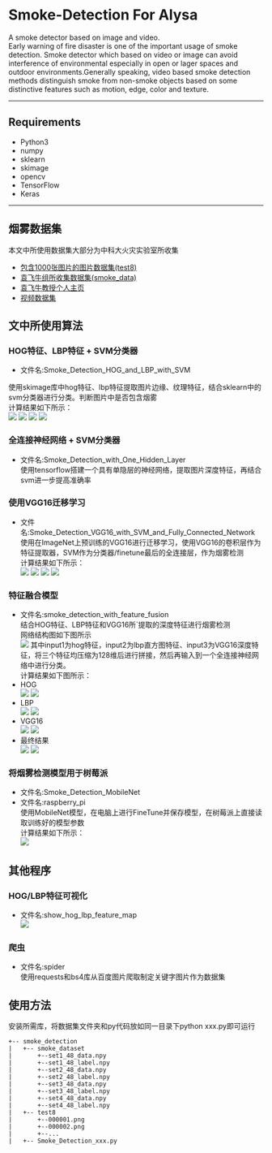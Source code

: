 # Smoke-Detection For Alysa
A smoke detector based on image and video.  
Early warning of fire disaster is one of the important usage of smoke detection.
Smoke detector which based on video or image can avoid interference of environmental especially in open or lager spaces and outdoor environments.Generally speaking, video based smoke detection methods distinguish smoke from non-smoke objects based on some distinctive features such as motion, edge, color and texture.
***
## Requirements
- Python3
- numpy
- sklearn
- skimage
- opencv
- TensorFlow
- Keras
***
## 烟雾数据集
本文中所使用数据集大部分为中科大火灾实验室所收集
- [包含1000张图片的图片数据集(test8)](http://smoke.ustc.edu.cn/datasets.htm)
- [袁飞牛组所收集数据集(smoke_data)](http://staff.ustc.edu.cn/~yfn/DNCNN_code.zip)
- [袁飞牛教授个人主页](http://staff.ustc.edu.cn/~yfn/index.html)
- [视频数据集](http://smoke.ustc.edu.cn/datasets.htm)
## 文中所使用算法
### HOG特征、LBP特征 + SVM分类器
- 文件名:Smoke_Detection_HOG_and_LBP_with_SVM  

使用skimage库中hog特征、lbp特征提取图片边缘、纹理特征，结合sklearn中的svm分类器进行分类。判断图片中是否包含烟雾  
计算结果如下所示：  
![](result/hog_svm_train.png)
![](result/hog_svm_test.png)
![](result/lbp_svm_train.png)
![](result/lbp_svm_test.png)

### 全连接神经网络 + SVM分类器
- 文件名:Smoke_Detection_with_One_Hidden_Layer  
使用tensorflow搭建一个具有单隐层的神经网络，提取图片深度特征，再结合svm进一步提高准确率  

### 使用VGG16迁移学习
- 文件名:Smoke_Detection_VGG16_with_SVM_and_Fully_Connected_Network  
使用在ImageNet上预训练的VGG16进行迁移学习，使用VGG16的卷积层作为特征提取器，SVM作为分类器/finetune最后的全连接层，作为烟雾检测  
计算结果如下所示：  
![](result/vgg16_svm_train.png)
![](result/vgg16_svm_test.png)
![](result/vgg16_fc_train.png)
![](result/vgg16_fc_test.png)

### 特征融合模型
- 文件名:smoke_detection_with_feature_fusion  
结合HOG特征、LBP特征和VGG16所`提取的深度特征进行烟雾检测  
网络结构图如下图所示  
![](model.png)
其中input1为hog特征，input2为lbp直方图特征、input3为VGG16深度特征，将三个特征均压缩为128维后进行拼接，然后再输入到一个全连接神经网络中进行分类。  
计算结果如下图所示：  
- HOG  
![](result/hog_fc_train.png)
![](result/hog_fc_test.png)
- LBP  
![](result/lbp_fc_train.png)
![](result/lbp_fc_test.png)
- VGG16  
![](result/vgg16_fc_train_2000.png)
![](result/vgg16_fc_test_2000.png)
- 最终结果  
![](result/feature_fusion_train.png)
![](result/feature_fusion_test.png)
### 将烟雾检测模型用于树莓派  
- 文件名:Smoke_Detection_MobileNet  
- 文件名:raspberry_pi  
使用MobileNet模型，在电脑上进行FineTune并保存模型，在树莓派上直接读取训练好的模型参数  
计算结果如下所示：  
![](result/mobilenet_fc_test.png)

## 其他程序
### HOG/LBP特征可视化  
- 文件名:show_hog_lbp_feature_map    
![](result/hog_lbp.png)
### 爬虫
- 文件名:spider  
使用requests和bs4库从百度图片爬取制定关键字图片作为数据集

## 使用方法  
安装所需库，将数据集文件夹和py代码放如同一目录下python xxx.py即可运行
```
+-- smoke_detection
|   +-- smoke_dataset
|       +--set1_48_data.npy
|       +--set1_48_label.npy
|       +--set2_48_data.npy
|       +--set2_48_label.npy
|       +--set3_48_data.npy
|       +--set3_48_label.npy
|       +--set4_48_data.npy
|       +--set4_48_label.npy
|   +-- test8
|       +--000001.png
|       +--000002.png
|       +--...
|   +-- Smoke_Detection_xxx.py
```
